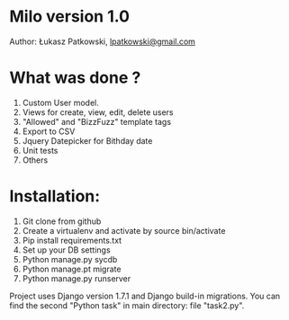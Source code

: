 
Milo version 1.0
====
Author: Łukasz Patkowski, lpatkowski@gmail.com


What was done ? 
====


1. Custom User model.
2. Views for create, view, edit, delete users
3. "Allowed" and "BizzFuzz" template tags
4. Export to CSV
5. Jquery Datepicker for Bithday date
6. Unit tests
7. Others

Installation:
====

1. Git clone from github
2. Create a virtualenv and activate by source bin/activate
3. Pip install requirements.txt
4. Set up your DB settings
5. Python manage.py sycdb
6. Python manage.pt migrate
7. Python manage.py runserver

Project uses Django version 1.7.1 and Django build-in migrations.
You can find the second "Python task" in main directory: file "task2.py".


